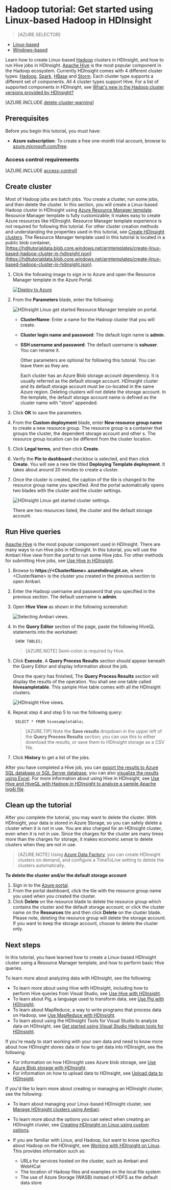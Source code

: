 <properties
    pageTitle="Linux tutorial: Get started with Hadoop and Hive | Azure"
    description="Follow this Linux tutorial to get started using Hadoop in HDInsight. Learn how to provision Linux clusters, and query data with Hive."
    services="hdinsight"
    documentationcenter=""
    author="mumian"
    manager="jhubbard"
    editor="cgronlun"
    tags="azure-portal" />
<tags
    ms.assetid="6a12ed4c-9d49-4990-abf5-0a79fdfca459"
    ms.service="hdinsight"
    ms.devlang="na"
    ms.topic="hero-article"
    ms.tgt_pltfrm="na"
    ms.workload="big-data"
    ms.date="09/14/2016"
    wacn.date=""
    ms.author="jgao" />

# Hadoop tutorial: Get started using Linux-based Hadoop in HDInsight
> [AZURE.SELECTOR]
- [Linux-based](/documentation/articles/hdinsight-hadoop-tutorial-get-started-windows-v1/)
- [Windows-based](/documentation/articles/hdinsight-hadoop-tutorial-get-started-windows-v1/)

Learn how to create Linux-based [Hadoop](http://hadoop.apache.org/) clusters in HDInsight, and how to run Hive jobs in HDInsight. [Apache Hive](https://hive.apache.org/) is the most popular component in the Hadoop ecosystem. Currently HDInsight comes with 4 different cluster types: [Hadoop](/documentation/articles/hdinsight-hadoop-introduction/), [Spark](/documentation/articles/hdinsight-apache-spark-overview/), [HBase](/documentation/articles/hdinsight-hbase-overview/) and [Storm](/documentation/articles/hdinsight-storm-overview/).  Each cluster type supports a different set of components. All 4 cluster types support Hive. For a list of supported components in HDInsight, see [What's new in the Hadoop cluster versions provided by HDInsight?](/documentation/articles/hdinsight-component-versioning-v1/)  

[AZURE.INCLUDE [delete-cluster-warning](../../includes/hdinsight-delete-cluster-warning.md)]

## Prerequisites
Before you begin this tutorial, you must have:

* **Azure subscription**: To create a free one-month trial account, browse to [azure.microsoft.com/free](https://azure.microsoft.com/free).

### Access control requirements
[AZURE.INCLUDE [access-control](../../includes/hdinsight-access-control-requirements.md)]

## Create cluster
Most of Hadoop jobs are batch jobs. You create a cluster, run some jobs, and then delete the cluster. In this section, you will create a Linux-based Hadoop cluster in HDInsight using [Azure Resource Manager template](/documentation/articles/resource-group-template-deploy/). Resource Manager template is fully customizable; it makes easy to create Azure resources like HDInsight. Resource Manager template experience is not required for following this tutorial. For other cluster creation methods and understanding the properties used in this tutorial, see [Create HDInsight clusters](/documentation/articles/hdinsight-provision-clusters-v1/). The Resource Manager template used in this tutorial is located in a public blob container, [https://hditutorialdata.blob.core.windows.net/armtemplates/create-linux-based-hadoop-cluster-in-hdinsight.json](https://hditutorialdata.blob.core.windows.net/armtemplates/create-linux-based-hadoop-cluster-in-hdinsight.json). 

1. Click the following image to sign in to Azure and open the Resource Manager template in the Azure Portal. 
   
    <a href="https://portal.azure.cn/#create/Microsoft.Template/uri/https%3A%2F%2Fhditutorialdata.blob.core.windows.net%2Farmtemplates%2Fcreate-linux-based-hadoop-cluster-in-hdinsight.json" target="_blank"><img src="https://acom.azurecomcdn.net/80C57D/cdn/mediahandler/docarticles/dpsmedia-prod/azure.microsoft.com/documentation/articles/hdinsight-hbase-tutorial-get-started-v1/20160201111850/deploy-to-azure.png" alt="Deploy to Azure"></a>
2. From the **Parameters** blade, enter the following:
   
    ![HDInsight Linux get started Resource Manager template on portal](./media/hdinsight-hadoop-linux-tutorial-get-started/hdinsight-linux-get-started-arm-template-on-portal.png).
   
   * **ClusterName**: Enter a name for the Hadoop cluster that you will create.
   * **Cluster login name and password**: The default login name is **admin**.
   * **SSH username and password**: The default username is **sshuser**.  You can rename it. 
     
     Other parameters are optional for following this tutorial. You can leave them as they are. 
     
     Each cluster has an Azure Blob storage account dependency. It is usually referred as the default storage account. HDInsight cluster and its default storage account must be co-located in the same Azure region. Deleting clusters will not delete the storage account. In the template, the default storage account name is defined as the cluster name with "store" appended. 
3. Click **OK** to save the parameters.
4. From the **Custom deployment** blade, enter **New resource group name** to create a new resource group.  The resource group is a container that groups the cluster, the dependent storage account and other s. The resource group location can be different from the cluster location.
5. Click **Legal terms**, and then click **Create**.
6. Verify the **Pin to dashboard** checkbox is selected, and then click **Create**. You will see a new tile titled **Deploying Template deployment**. It takes about around 20 minutes to create a cluster. 
7. Once the cluster is created, the caption of the tile is changed to the resource group name you specified. And the portal automatically opens two blades with the cluster and the cluster settings. 
   
   ![HDInsight Linux get started cluster settings](./media/hdinsight-hadoop-linux-tutorial-get-started/hdinsight-linux-get-started-cluster-settings.png).
   
   There are two resources listed, the cluster and the default storage account.

## Run Hive queries
[Apache Hive](/documentation/articles/hdinsight-use-hive/) is the most popular component used in HDInsight. There are many ways to run Hive jobs in HDInsight. In this tutorial, you will use the Ambari Hive view from the portal to run some Hive jobs. For other methods for submitting Hive jobs, see [Use Hive in HDInsight](/documentation/articles/hdinsight-use-hive/).

1. Browse to  **https://&lt;ClusterName>.azurehdinsight.cn**, where &lt;ClusterName> is the cluster you created in the previous section to open Ambari.
2. Enter the Hadoop username and password that you specified in the previous section. The default username is **admin**.
3. Open **Hive View** as shown in the following screenshot:
   
    ![Selecting Ambari views](./media/hdinsight-hadoop-linux-tutorial-get-started/selecthiveview.png).
4. In the **Query Editor** section of the page, paste the following HiveQL statements into the worksheet:
   
        SHOW TABLES;
   
   > [AZURE.NOTE]
   > Semi-colon is required by Hive.       
   > 
   > 
5. Click **Execute**. A **Query Process Results** section should appear beneath the Query Editor and display information about the job. 
   
    Once the query has finished, The **Query Process Results** section will display the results of the operation. You shall see one table called **hivesampletable**. This sample Hive table comes with all the HDInsight clusters.
   
    ![HDInsight Hive views](./media/hdinsight-hadoop-linux-tutorial-get-started/hiveview.png).
6. Repeat step 4 and step 5 to run the following query:
   
        SELECT * FROM hivesampletable;
   
   > [AZURE.TIP]
   > Note the **Save results** dropdown in the upper left of the **Query Process Results** section; you can use this to either download the results, or save them to HDInsight storage as a CSV file.
   > 
   > 
7. Click **History** to get a list of the jobs.

After you have completed a Hive job, you can [export the results to Azure SQL database or SQL Server database](/documentation/articles/hdinsight-use-sqoop/), you can also [visualize the results using Excel](/documentation/articles/hdinsight-connect-excel-power-query/). For more information about using Hive in HDInsight, see [Use Hive and HiveQL with Hadoop in HDInsight to analyze a sample Apache log4j file](/documentation/articles/hdinsight-use-hive/).

## Clean up the tutorial
After you complete the tutorial, you may want to delete the cluster. With HDInsight, your data is stored in Azure Storage, so you can safely delete a cluster when it is not in use. You are also charged for an HDInsight cluster, even when it is not in use. Since the charges for the cluster are many times more than the charges for storage, it makes economic sense to delete clusters when they are not in use. 

> [AZURE.NOTE]
> Using [Azure Data Factory](/documentation/articles/hdinsight-hadoop-create-linux-clusters-adf/), you can create HDInsight clusters on demand, and configure a TimeToLive setting to  delete the clusters automatically. 
> 
> 

**To delete the cluster and/or the default storage account**

1. Sign in to the [Azure portal](https://portal.azure.cn).
2. From the portal dashboard, click the tile with the resource group name you used when you created the cluster.
3. Click **Delete** on the resource blade to delete the resource group which contains the cluster and the default storage account; or click the cluster name on the **Resources** tile and then click **Delete** on the cluster blade. Please note, deleting the resource group will delete the storage account. If you want to keep the storage account, choose to delete the cluster only.

## Next steps
In this tutorial, you have learned how to create a Linux-based HDInsight cluster using a Resource Manager template, and how to perform basic Hive queries.

To learn more about analyzing data with HDInsight, see the following:

* To learn more about using Hive with HDInsight, including how to perform Hive queries from Visual Studio, see [Use Hive with HDInsight][hdinsight-use-hive].
* To learn about Pig, a language used to transform data, see [Use Pig with HDInsight][hdinsight-use-pig].
* To learn about MapReduce, a way to write programs that process data on Hadoop, see [Use MapReduce with HDInsight][hdinsight-use-mapreduce].
* To learn about using the HDInsight Tools for Visual Studio to analyze data on HDInsight, see [Get started using Visual Studio Hadoop tools for HDInsight](/documentation/articles/hdinsight-hadoop-visual-studio-tools-get-started/).

If you're ready to start working with your own data and need to know more about how HDInsight stores data or how to get data into HDInsight, see the following:

* For information on how HDInsight uses Azure blob storage, see [Use Azure Blob storage with HDInsight](/documentation/articles/hdinsight-hadoop-use-blob-storage/).
* For information on how to upload data to HDInsight, see [Upload data to HDInsight][hdinsight-upload-data].

If you'd like to learn more about creating or managing an HDInsight cluster, see the following:

* To learn about managing your Linux-based HDInsight cluster, see [Manage HDInsight clusters using Ambari](/documentation/articles/hdinsight-hadoop-manage-ambari/).
* To learn more about the options you can select when creating an HDInsight cluster, see [Creating HDInsight on Linux using custom options](/documentation/articles/hdinsight-provision-clusters-v1/).
* If you are familiar with Linux, and Hadoop, but want to know specifics about Hadoop on the HDInsight, see [Working with HDInsight on Linux](/documentation/articles/hdinsight-hadoop-linux-information/). This provides information such as:
  
  * URLs for services hosted on the cluster, such as Ambari and WebHCat
  * The location of Hadoop files and examples on the local file system
  * The use of Azure Storage (WASB) instead of HDFS as the default data store

[1]: /documentation/articles/hdinsight-hadoop-visual-studio-tools-get-started/

[hdinsight-provision]: /documentation/articles/hdinsight-provision-clusters-v1/
[hdinsight-admin-powershell]: /documentation/articles/hdinsight-administer-use-powershell/
[hdinsight-upload-data]: /documentation/articles/hdinsight-upload-data/
[hdinsight-use-mapreduce]: /documentation/articles/hdinsight-use-mapreduce/
[hdinsight-use-hive]: /documentation/articles/hdinsight-use-hive/
[hdinsight-use-pig]: /documentation/articles/hdinsight-use-pig/

[powershell-download]: http://go.microsoft.com/fwlink/p/?linkid=320376&clcid=0x409
[powershell-install-configure]: /documentation/articles/powershell-install-configure/
[powershell-open]: /documentation/articles/powershell-install-configure/#Install

[img-hdi-dashboard]: ./media/hdinsight-hadoop-tutorial-get-started-windows-v1/HDI.dashboard.png
[img-hdi-dashboard-query-select]: ./media/hdinsight-hadoop-tutorial-get-started-windows-v1/HDI.dashboard.query.select.png
[img-hdi-dashboard-query-select-result]: ./media/hdinsight-hadoop-tutorial-get-started-windows-v1/HDI.dashboard.query.select.result.png
[img-hdi-dashboard-query-select-result-output]: ./media/hdinsight-hadoop-tutorial-get-started-windows-v1/HDI.dashboard.query.select.result.output.png
[img-hdi-dashboard-query-browse-output]: ./media/hdinsight-hadoop-tutorial-get-started-windows-v1/HDI.dashboard.query.browse.output.png
[image-hdi-clusterstatus]: ./media/hdinsight-hadoop-tutorial-get-started-windows-v1/HDI.ClusterStatus.png
[image-hdi-gettingstarted-powerquery-importdata]: ./media/hdinsight-hadoop-tutorial-get-started-windows-v1/HDI.GettingStarted.PowerQuery.ImportData.png
[image-hdi-gettingstarted-powerquery-importdata2]: ./media/hdinsight-hadoop-tutorial-get-started-windows-v1/HDI.GettingStarted.PowerQuery.ImportData2.png
